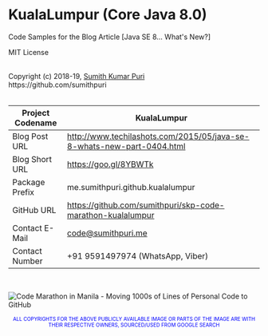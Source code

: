 # KualaLumpur (Core Java 8.0)
Code Samples for the Blog Article [Java SE 8... What's New?] 
<br>

MIT License

<br>
Copyright (c) 2018-19, <a href="https://www.cakeresume.com/sumith-kumar-puri">Sumith Kumar Puri</a><br>
https://github.com/sumithpuri 


<br>
<br>

	
|Project Codename|KualaLumpur|
|--|--|
| Blog Post URL | http://www.techilashots.com/2015/05/java-se-8-whats-new-part-0404.html |
|Blog Short URL	|https://goo.gl/8YBWTk |
|Package Prefix|me.sumithpuri.github.kualalumpur |
|GitHub URL|https://github.com/sumithpuri/skp-code-marathon-kualalumpur |
|Contact E-Mail  |code@sumithpuri.me|
|Contact Number|+91 9591497974 (WhatsApp, Viber)|

<br>


![Code Marathon in Manila - Moving 1000s of Lines of Personal Code to GitHub](https://docs.google.com/uc?id=1095FgVbFr8baa5vKiYc8LswMQXEVVg1D)
		    	

 <p align='center'><span style="font-size: 10px; color:blue">ALL COPYRIGHTS FOR THE ABOVE PUBLICLY AVAILABLE IMAGE OR PARTS OF THE IMAGE ARE WITH THEIR RESPECTIVE OWNERS, SOURCED/USED FROM GOOGLE SEARCH</span></p>

 		 




	  

  



